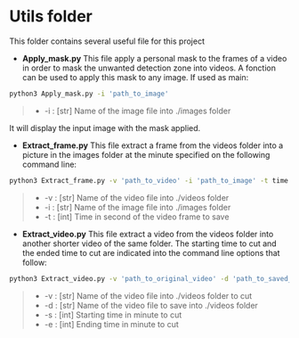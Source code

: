 # Utils folder

This folder contains several useful file for this project

* __Apply_mask.py__
This file apply a personal mask to the frames of a video in order to mask the unwanted detection zone into videos. A fonction can be used to apply this mask to any image. If used as main:
```bash
python3 Apply_mask.py -i 'path_to_image'
```
>* -i : [str] Name of the image file into ./images folder

It will display the input image with the mask applied. 

* __Extract_frame.py__
This file extract a frame from the videos folder into a picture in the images folder at the minute specified on the following command line: 
```bash
python3 Extract_frame.py -v 'path_to_video' -i 'path_to_image' -t time
```
>* -v : [str] Name of the video file into ./videos folder
>* -i : [str] Name of the image file into ./images folder
>* -t : [int] Time in second of the video frame to save

* __Extract_video.py__
This file extract a video from the videos folder into another shorter video of the same folder. The starting time to cut and the ended time to cut are indicated into the command line options that follow: 
```bash
python3 Extract_video.py -v 'path_to_original_video' -d 'path_to_saved_video' -s start_time -e end_time
```
>* -v : [str] Name of the video file into ./videos folder to cut
>* -d : [str] Name of the video file to save into ./videos folder
>* -s : [int] Starting time in minute to cut
>* -e : [int] Ending time in minute to cut
